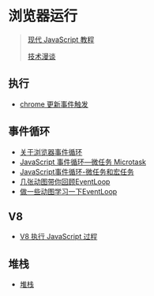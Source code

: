 # 浏览器运行

> [现代 JavaScript 教程](https://zh.javascript.info/microtask-queue)
>
> [技术漫谈](https://mp.weixin.qq.com/mp/appmsgalbum?__biz=Mzg5MTU5ODYxOA==&action=getalbum&album_id=1807966784101122055&scene=173&from_msgid=2247485909&from_itemidx=1&count=3&nolastread=1#wechat_redirect)

## 执行

- [chrome 更新事件触发](./执行机制/chrome更新事件触发.md)

## 事件循环

- [关于浏览器事件循环](./事件循环/关于浏览器事件循环.md)
- [JavaScript 事件循环—微任务 Microtask](./事件循环/JavaScript事件循环—微任务Microtask.md)
- [JavaScript事件循环-微任务和宏任务](./事件循环/JavaScript事件循环-微任务和宏任务.md)
- [几张动图带你回顾EventLoop](./事件循环/几张动图带你回顾event-loop.md)
- [做一些动图学习一下EventLoop](./事件循环/做一些动图学习一下EventLoop.md)

## V8

- [V8 执行 JavaScript 过程](./V8/V8执行JavaScript过程.md)

## 堆栈

- [堆栈](./堆栈/堆栈.md)

